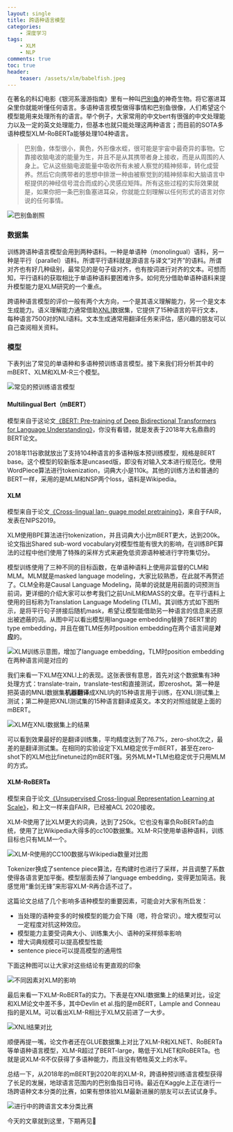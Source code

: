 ```yaml
---
layout: single
title: 跨语种语言模型
categories:
    - 深度学习
tags:
    - XLM
    - NLP
comments: true
toc: true
header:
    teaser: /assets/xlm/babelfish.jpeg
---
```


<!-- 感谢清华大学自然语言处理实验室对预训练语言模型架构的梳理，我们将沿此脉络前行，探索预训练语言模型的前沿技术，红框中为已介绍的文章，今天介绍一个可能大家比较少接触的分支——多语种语言模型（multilingual language model）。 -->

在著名的科幻电影《银河系漫游指南》里有一种叫[巴别鱼](https://baike.baidu.com/item/%E5%B7%B4%E5%88%AB%E9%B1%BC "巴别鱼")的神奇生物。将它塞进耳朵里你就能听懂任何语言。多语种语言模型做得事情和巴别鱼很像，人们希望这个模型能用来处理所有的语言。举个例子，大家常用的中文bert有很强的中文处理能力以及一定的英文处理能力，但基本也就只能处理这两种语言；而目前的SOTA多语种模型XLM-RoBERTa能够处理104种语言。

>巴别鱼，体型很小，黄色，外形像水蛭，很可能是宇宙中最奇异的事物。它靠接收脑电波的能量为生，并且不是从其携带者身上接收，而是从周围的人身上。它从这些脑电波能量中吸收所有未被人察觉的精神频率，转化成营养。然后它向携带者的思想中排泄一种由被察觉到的精神频率和大脑语言中枢提供的神经信号混合而成的心灵感应矩阵。所有这些过程的实际效果就是，如果你把一条巴别鱼塞进耳朵，你就能立刻理解以任何形式的语言对你说的任何事情。

![巴别鱼剧照](/assets/xml/babelfish.jpeg)

### 数据集
训练跨语种语言模型会用到两种语料。一种是单语种（monolingual）语料，另一种是平行（parallel）语料。所谓平行语料就是源语言与译文“对齐”的语料。所谓对齐也有好几种级别，最常见的是句子级对齐，也有按词进行对齐的文本。可想而知，平行语料的获取相比于单语种语料要困难许多。如何充分借助单语种语料来提升模型能力是XLM研究的一个重点。

跨语种语言模型的评价一般有两个大方向，一个是其语义理解能力，另一个是文本生成能力。语义理解能力通常借助[XNLI](https://arxiv.org/abs/1809.05053 "XNLI: Evaluating Cross-lingual Sentence Representations")数据集，它提供了15种语言的平行文本，每种语言7500对的NLI语料。文本生成通常用翻译任务来评估，感兴趣的朋友可以自己查阅相关资料。

### 模型
下表列出了常见的单语种和多语种预训练语言模型。接下来我们将分析其中的mBERT、XLM和XLM-R三个模型。

![常见的预训练语言模型](/assets/xml/models.png)

#### Multilingual Bert（mBERT）
模型来自于这论文[《BERT: Pre-training of Deep Bidirectional Transformers for Language Understanding》](https://arxiv.org/abs/1810.04805 "BERT: Pre-training of Deep Bidirectional Transformers for Language Understanding")，你没有看错，就是发表于2018年大名鼎鼎的BERT论文。

2018年11谷歌就放出了支持104种语言的多语种版本预训练模型，规格是BERT base。这个模型的较新版本是uncased版，即没有对输入文本进行规范化。使用WordPiece算法进行tokenization，词典大小是110k。其他的训练方法和普通的BERT一样，采用的是MLM和NSP两个loss，语料是Wikipedia。

#### XLM
模型来自于论文[《Cross-lingual lan- guage model pretraining》](https://papers.nips.cc/paper/8928-cross-lingual-language-model-pretraining.pdf "Cross-lingual lan- guage model pretraining")，来自于FAIR，发表在NIPS2019。

XLM使用BPE算法进行tokenization，并且词典大小比mBERT更大，达到200k。论文指出Shared sub-word vocabulary对模型性能有很大的影响，在训练BPE算法的过程中他们使用了特殊的采样方式来避免低资源语种被进行字符集切分。

模型训练使用了三种不同的目标函数，在单语种语料上使用非监督的CLM和MLM。MLM就是masked language modeling，大家比较熟悉，在此就不再赘述了。CLM全称是Causal Language Modeling，简单的说就是用前面的词预测当前词，更详细的介绍大家可以参考我们之前UniLM和MASS的文章。在平行语料上使用的目标称为Translation Language Modeling (TLM)。其训练方式如下图所示，是将平行句子拼接后随机mask，希望让模型能借助另一种语言的信息来还原出被遮蔽的词。从图中可以看出模型用language embedding替换了BERT里的type embedding，并且在做TLM任务时position embedding在两个语言间是**对应**的。

![XLM训练示意图，增加了language embedding，TLM时position embedding在两种语言间是对应的](/assets/xml/xlm-model.png)

我们来看一下XLM在XNLI上的表现。这张表很有意思，首先对这个数据集有3种处理方式：translate-train，translate-test和直接测试，即zeroshot。第一种是把英语的MNLI数据集**机器翻译**成XNLI内的15种语言用于训练，在XNLI测试集上测试；第二种是把XNLI测试集的15种语言翻译成英文。本文的对照组就是上面的mBERT。

![XLM在XNLI数据集上的结果](/assets/xml/xlm-result.png)

可以看到效果最好的是翻译训练集，平均精度达到了76.7%，zero-shot次之，最差的是翻译测试集。在相同的实验设定下XLM稳定优于mBERT，甚至在zero-shot下的XLM也比finetune过的mBERT强。另外MLM+TLM也稳定优于只用MLM的方式。

#### XLM-RoBERTa
模型来自于论文[《Unsupervised Cross-lingual Representation Learning at Scale》](http://arxiv.org/abs/1911.02116 "Unsupervised Cross-lingual Representation Learning at Scale")，和上文一样来自FAIR，已经被ACL 2020接收。

XLM-R使用了比XLM更大的词典，达到了250k。它也没有辜负RoBERTa的血统，使用了比Wikipedia大得多的cc100数据集。XLM-R只使用单语种语料，训练目标也只有MLM一个。

![XLM-R使用的CC100数据与Wikipedia数量对比图](/assets/xml/xlmr-data.png)

Tokenizer换成了sentence piece算法，在构建时也进行了采样，并且调整了系数使得各语言更加平衡。模型层面去掉了language embedding，变得更加简洁。我感觉用“重剑无锋”来形容XLM-R再合适不过了。

这篇论文总结了几个影响多语种模型的重要因素，可能会对大家有所启发：
- 当处理的语种变多的时候模型的能力会下降（嗯，符合常识）。增大模型可以一定程度对抗这种效应。
- 模型能力主要受词典大小、训练集大小、语种的采样频率影响
- 增大词典规模可以提高模型性能
- sentence piece可以提高模型的通用性

下面这种图可以让大家对这些结论有更直观的印象

![不同因素对XLM的影响](/assets/xml/conclusion.png)

最后来看一下XLM-RoBERTa的实力。下表是在XNLI数据集上的结果对比，设定和XLM论文中差不多，其中Devlin et al.指的是mBERT，Lample and Conneau指的是XLM。可以看出XLM-R相比于XLM又前进了一大步。

![XNLI结果对比](/assets/xml/xlmr-result.png)

顺便再提一嘴，论文作者还在GLUE数据集上对比了XLM-R和XLNET、RoBERTa等单语种语言模型，XLM-R超过了BERT-large，略低于XLNET和RoBERTa。也就是说XLM-R不仅获得了多语种能力，而且没有牺牲英文上的水平。

总结一下，从2018年的mBERT到2020年的XLM-R，跨语种预训练语言模型获得了长足的发展，地球语言范围内的巴别鱼指日可待。最近在Kaggle上正在进行一场跨语种文本分类的比赛，如果有想体验XLM最新进展的朋友可以去试试身手。

![进行中的跨语言文本分类比赛](/assets/xml/kaggle.png)

今天的文章就到这里，下期再见👋